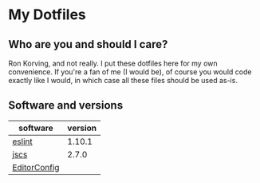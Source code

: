 # My Dotfiles

## Who are you and should I care?

Ron Korving, and not really. I put these dotfiles here for my own convenience.
If you're a fan of me (I would be), of course you would code exactly like I would,
in which case all these files should be used as-is.

## Software and versions

| software                                        | version |
| ----------------------------------------------- | ------- |
| [eslint](https://www.npmjs.com/package/eslint)  |  1.10.1 |
| [jscs](https://www.npmjs.com/package/jscs)      |   2.7.0 |
| [EditorConfig](http://editorconfig.org)         |         |
